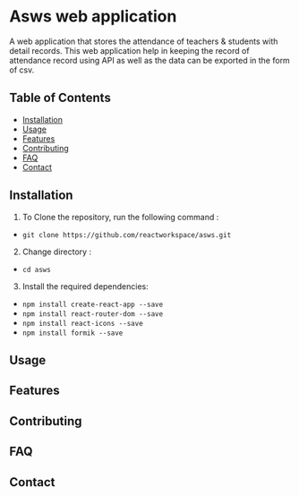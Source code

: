 # Asws web application
A web application that stores the attendance of teachers & students with detail records. This web application help in keeping the record of attendance record using API as well as the data can be exported in the form of csv.

## Table of Contents
- [Installation](#installation)
- [Usage](#usage)
- [Features](#features)
- [Contributing](#contributing)
- [FAQ](#faq)
- [Contact](#contact)


## Installation
<!-- Installation details go here -->
1. To Clone the repository, run the following command :
 - `git clone https://github.com/reactworkspace/asws.git`
2. Change directory :
- `cd asws`
3. Install the required dependencies: 
- `npm install create-react-app --save`
- `npm install react-router-dom --save`
- `npm install react-icons --save`
- `npm install formik --save`


## Usage
<!-- Usage instructions go here -->

## Features
<!-- Feature descriptions go here -->

## Contributing
<!-- Contribution guidelines go here -->

## FAQ
<!-- Frequently asked questions and answers go here -->

## Contact
<!-- Contact information goes here -->

